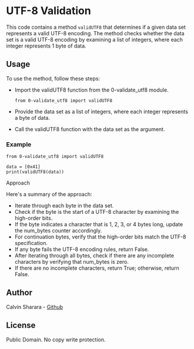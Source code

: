 # UTF-8 Validation

This code contains a method `validUTF8` that determines if a given data set represents a valid UTF-8 encoding. The method checks whether the data set is a valid UTF-8 encoding by examining a list of integers, where each integer represents 1 byte of data.

## Usage

To use the method, follow these steps:

*    Import the validUTF8 function from the 0-validate_utf8 module.

        `from 0-validate_utf8 import validUTF8`

*    Provide the data set as a list of integers, where each integer represents a byte of data.
*    Call the validUTF8 function with the data set as the argument.

### Example

```
from 0-validate_utf8 import validUTF8

data = [0x41]
print(validUTF8(data))
```

Approach

Here's a summary of the approach:

*    Iterate through each byte in the data set.
*    Check if the byte is the start of a UTF-8 character by examining the high-order bits.
*    If the byte indicates a character that is 1, 2, 3, or 4 bytes long, update the num_bytes counter accordingly.
*    For continuation bytes, verify that the high-order bits match the UTF-8 specification.
*    If any byte fails the UTF-8 encoding rules, return False.
*    After iterating through all bytes, check if there are any incomplete characters by verifying that num_bytes is zero.
*    If there are no incomplete characters, return True; otherwise, return False.


## Author

Calvin Sharara - [Github](https://github.com/calvean)

## License
Public Domain. No copy write protection. 
